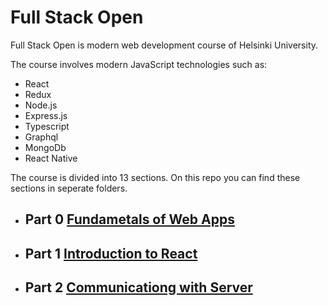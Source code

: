 # Full Stack Open

Full Stack Open is modern web development course of Helsinki University.

The course involves modern JavaScript technologies such as:

- React
- Redux
- Node.js
- Express.js
- Typescript
- Graphql
- MongoDb
- React Native

The course is divided into 13 sections. On this repo you can find these sections in seperate folders.

- ## Part 0 [Fundametals of Web Apps](https://github.com/erencataltepe/fullstackopen/tree/main/part0)
- ## Part 1 [Introduction to React](https://github.com/erencataltepe/fullstackopen/tree/main/part1)
- ## Part 2 [Communicationg with Server](https://github.com/erencataltepe/fullstackopen/tree/main/part2)

